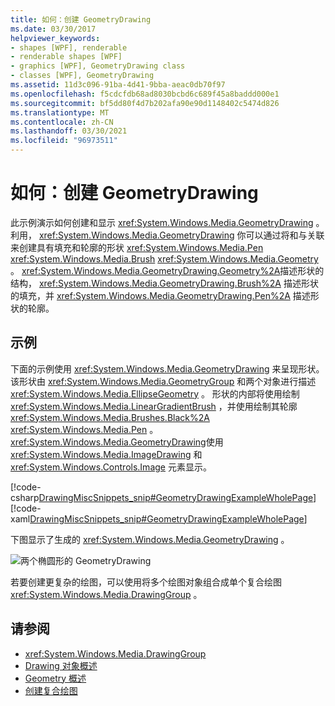 ```yaml
---
title: 如何：创建 GeometryDrawing
ms.date: 03/30/2017
helpviewer_keywords:
- shapes [WPF], renderable
- renderable shapes [WPF]
- graphics [WPF], GeometryDrawing class
- classes [WPF], GeometryDrawing
ms.assetid: 11d3c096-91ba-4d41-9bba-aeac0db70f97
ms.openlocfilehash: f5cdcfdb68ad8030bcbd6c689f45a8baddd000e1
ms.sourcegitcommit: bf5dd80f4d7b202afa90e90d1148402c5474d826
ms.translationtype: MT
ms.contentlocale: zh-CN
ms.lasthandoff: 03/30/2021
ms.locfileid: "96973511"
---
```

# <a name="how-to-create-a-geometrydrawing"></a>如何：创建 GeometryDrawing
此示例演示如何创建和显示 <xref:System.Windows.Media.GeometryDrawing> 。 利用， <xref:System.Windows.Media.GeometryDrawing> 你可以通过将和与关联来创建具有填充和轮廓的形状 <xref:System.Windows.Media.Pen> <xref:System.Windows.Media.Brush> <xref:System.Windows.Media.Geometry> 。 <xref:System.Windows.Media.GeometryDrawing.Geometry%2A>描述形状的结构， <xref:System.Windows.Media.GeometryDrawing.Brush%2A> 描述形状的填充，并 <xref:System.Windows.Media.GeometryDrawing.Pen%2A> 描述形状的轮廓。  
  
## <a name="example"></a>示例  
 下面的示例使用 <xref:System.Windows.Media.GeometryDrawing> 来呈现形状。 该形状由 <xref:System.Windows.Media.GeometryGroup> 和两个对象进行描述 <xref:System.Windows.Media.EllipseGeometry> 。 形状的内部将使用绘制 <xref:System.Windows.Media.LinearGradientBrush> ，并使用绘制其轮廓 <xref:System.Windows.Media.Brushes.Black%2A> <xref:System.Windows.Media.Pen> 。 <xref:System.Windows.Media.GeometryDrawing>使用 <xref:System.Windows.Media.ImageDrawing> 和 <xref:System.Windows.Controls.Image> 元素显示。  
  
 [!code-csharp[DrawingMiscSnippets_snip#GeometryDrawingExampleWholePage](~/samples/snippets/csharp/VS_Snippets_Wpf/DrawingMiscSnippets_snip/CSharp/GeometryDrawingExample.cs#geometrydrawingexamplewholepage)]
 [!code-xaml[DrawingMiscSnippets_snip#GeometryDrawingExampleWholePage](~/samples/snippets/xaml/VS_Snippets_Wpf/DrawingMiscSnippets_snip/XAML/GeometryDrawingExample.xaml#geometrydrawingexamplewholepage)]  
  
 下图显示了生成的 <xref:System.Windows.Media.GeometryDrawing> 。  
  
 ![两个椭圆形的 GeometryDrawing](./media/graphicsmm-geodraw.jpg "graphicsmm_geodraw")  
  
 若要创建更复杂的绘图，可以使用将多个绘图对象组合成单个复合绘图 <xref:System.Windows.Media.DrawingGroup> 。  
  
## <a name="see-also"></a>请参阅

- <xref:System.Windows.Media.DrawingGroup>
- [Drawing 对象概述](drawing-objects-overview.md)
- [Geometry 概述](geometry-overview.md)
- [创建复合绘图](how-to-create-a-composite-drawing.md)
